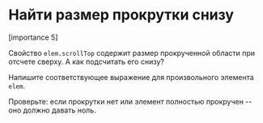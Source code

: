 # Найти размер прокрутки снизу

[importance 5]

Свойство `elem.scrollTop` содержит размер прокрученной области при отсчете сверху. А как подсчитать его снизу?

Напишите соответствующее выражение для произвольного элемента `elem`. 

Проверьте: если прокрутки нет или элемент полностью прокручен -- оно должно давать ноль.